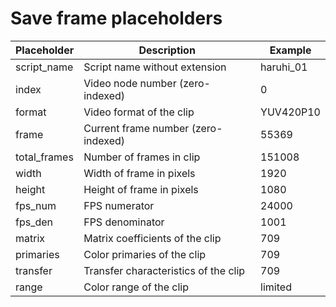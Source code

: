 # Save frame placeholders

| Placeholder  | Description                          | Example   |
| ------------ | ------------------------------------ | --------- |  
| script_name  | Script name without extension        | haruhi_01 |
| index        | Video node number (zero-indexed)     | 0         |
| format       | Video format of the clip             | YUV420P10 |
| frame        | Current frame number (zero-indexed)  | 55369     |
| total_frames | Number of frames in clip             | 151008    |
| width        | Width of frame in pixels             | 1920      |
| height       | Height of frame in pixels            | 1080      |
| fps_num      | FPS numerator                        | 24000     |
| fps_den      | FPS denominator                      | 1001      |
| matrix       | Matrix coefficients of the clip      | 709       |
| primaries    | Color primaries of the clip          | 709       |
| transfer     | Transfer characteristics of the clip | 709       |
| range        | Color range of the clip              | limited   |
